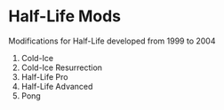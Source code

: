 # Half-Life Mods

Modifications for Half-Life developed from 1999 to 2004

1. Cold-Ice
1. Cold-Ice Resurrection
1. Half-Life Pro
1. Half-Life Advanced
1. Pong
